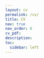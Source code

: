 ```yaml
---
layout: cv
permalink: /cv/
title: CV
nav: true
nav_order: 6
cv_pdf:
description:
toc:
  sidebar: left
---
```

